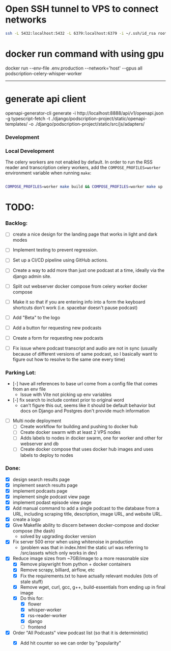 
# Open SSH tunnel to VPS to connect networks

```bash
ssh -L 5432:localhost:5432 -L 6379:localhost:6379 -i ~/.ssh/id_rsa root@66.175.236.89
```


# docker run command with using gpu
    
docker run --env-file .env.production --network='host' --gpus all podscription-celery-whisper-worker

--- 

# generate api client
openapi-generator-cli generate -i http://localhost:8888/api/v1/openapi.json -g typescript-fetch -t ./django/podscription-project/static/openapi-templates/ -o ./django/podscription-project/static/src/js/adapters/


### Development

### Local Development

The celery workers are not enabled by default. In order to run the RSS reader and transcription celery workers, add the `COMPOSE_PROFILES=worker` environment variable when running `make`:

```sh

COMPOSE_PROFILES=worker make build && COMPOSE_PROFILES=worker make up

```



# TODO:

### Backlog:
- [ ] create a nice design for the landing page that works in light and dark modes
- [ ] Implement testing to prevent regression.
- [ ] Set up a CI/CD pipeline using GitHub actions.
- [ ] Create a way to add more than just one podcast at a time, ideally via the django admin site.
- [ ] Split out webserver docker compose from celery worker docker compose 
- [ ] Make it so that if you are entering info into a form the keyboard shortcuts don't work (i.e. spacebar doesn't pause podcast)
- [ ] Add "Beta" to the logo
- [ ] Add a button for requesting new podcasts
- [ ] Create a form for requesting new podcasts
- [ ] Fix issue where podcast transcript and audio are not in sync (usually because of different versions of same podcast, so I basically want to figure out how to resolve to the same one every time)


### Parking Lot:
- [-] have all references to base url come from a config file that comes from an env file
    - Issue with Vite not picking up env variables
- [-] fix search to include context prior to original word
    - can't figure this out, seems like it should be default behavior but docs on Django and Postgres don't provide much information
- [ ] Multi node deployment
    - [ ] Create workflow for building and pushing to docker hub 
    - [ ] Create docker swarm with at least 2 VPS nodes 
    - [ ] Adds labels to nodes in docker swarm, one for worker and other for webserver and db
    - [ ] Create docker compose that uses docker hub images and uses labels to deploy to nodes

### Done:
- [x] design search results page
- [x] implement search results page
- [x] implement podcasts page
- [x] implement single podcast view page
- [x] implement podast episode view page
- [x] Add manual command to add a single podcast to the database from a URL, including scraping title, description, image URL, and website URL.
- [x] create a logo
- [x] Give Makefile ability to discern between docker-compose and docker compose (the dash)
    - solved by upgrading docker version
- [x] Fix server 500 error when using whitenoise in production
    - (problem was that in index.html the static url was referring to /src/assets which only works in dev)
- [x] Reduce image sizes from ~7GB/image to a more reasonable size
    - [x] Remove playwright from python + docker containers
    - [x] Remove scrapy, billiard, airflow, etc
    - [x] Fix the requirements.txt to have actually relevant modules (lots of stale stuff)
    - [x] Remove wget, curl, gcc, g++, build-essentials from ending up in final image
    - [x] Do this for:
        - [x] flower
        - [x] whisper-worker
        - [x] rss-reader-worker
        - [x] django
        - [ ] frontend
- [x] Order "All Podcasts" view podcast list (so that it is deterministic)
    - [x] Add hit counter so we can order by "popularity"


